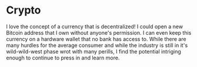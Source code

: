 # Crypto
I love the concept of a currency that is decentralized!  I could open a new Bitcoin address that I own without anyone's permission.  I can even keep this currency on a hardware wallet that no bank has access to.  While there are many hurdles for the average consumer and while the industry is still in it's wild-wild-west phase wrot with many perills, I find the potential intriging enough to continue to press in and learn more.
